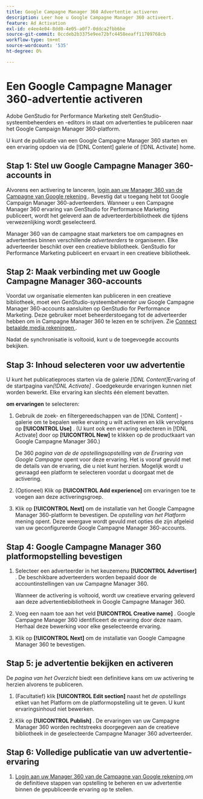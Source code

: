 ```yaml
---
title: Google Campagne Manager 360 Advertentie activeren
description: Leer hoe u Google Campagne Manager 360 activeert.
feature: Ad Activation
exl-id: e4ee4e04-8dd0-4e05-a0f7-0ddca2fbb6be
source-git-commit: 0ccdeb2b3375e9ee72bfc4458eeaff11709768cb
workflow-type: tm+mt
source-wordcount: '535'
ht-degree: 0%

---
```


# Een Google Campagne Manager 360-advertentie activeren

Adobe GenStudio for Performance Marketing stelt GenStudio-systeembeheerders en -editors in staat om advertenties te publiceren naar het Google Campaign Manager 360-platform.

U kunt de publicatie van een Google Campagne Manager 360 starten en een ervaring opdoen via de [!DNL Content] galerie of [!DNL Activate] home.

## Stap 1: Stel uw Google Campagne Manager 360-accounts in

Alvorens een activering te lanceren, [ login aan uw Manager 360 van de Campagne van Google rekening ](https://campaignmanager.google.com). Bevestig dat u toegang hebt tot Google Campaign Manager 360-adverteerders. Wanneer u een Campagne Manager 360 ervaring van GenStudio for Performance Marketing publiceert, wordt het geleverd aan de adverteerderbibliotheek die tijdens verwezenlijking wordt geselecteerd.

Manager 360 van de campagne staat marketers toe om campagnes en advertenties binnen verschillende _adverteerders_ te organiseren. Elke adverteerder beschikt over een creatieve bibliotheek. GenStudio for Performance Marketing publiceert en ervaart in een creatieve bibliotheek.

## Stap 2: Maak verbinding met uw Google Campagne Manager 360-accounts

Voordat uw organisatie elementen kan publiceren in een creatieve bibliotheek, moet een GenStudio-systeembeheerder uw Google Campagne Manager 360-accounts aansluiten op GenStudio for Performance Marketing. Deze gebruiker moet beheerderstoegang tot de adverteerder hebben om in Campagne Manager 360 te lezen en te schrijven. Zie [ Connect betaalde media rekeningen ](/help/user-guide/connectors/connect-channel.md).

Nadat de synchronisatie is voltooid, kunt u de toegevoegde accounts bekijken.

## Stap 3: Inhoud selecteren voor uw advertentie

U kunt het publicatieproces starten via de galerie _[!DNL Content]_&#x200B;Ervaring of de startpagina van&#x200B;_[!DNL Activate]_ . Goedgekeurde ervaringen kunnen niet worden bewerkt. Elke ervaring kan slechts één element bevatten.

**om ervaringen** te selecteren:

1. Gebruik de zoek- en filtergereedschappen van de [!DNL Content] -galerie om te bepalen welke ervaring u wilt activeren en klik vervolgens op **[!UICONTROL Use]** . (U kunt ook een ervaring selecteren in [!DNL Activate] door op **[!UICONTROL New]** te klikken op de productkaart van Google Campagne Manager 360.)

   De 360 _pagina van de de opstellingsopstelling van de Ervaring van Google Campagne_ opent voor deze ervaring. Het is vooraf gevuld met de details van de ervaring, die u niet kunt herzien. Mogelijk wordt u gevraagd een platform te selecteren voordat u doorgaat met de activering.

1. (Optioneel) Klik op **[!UICONTROL Add experience]** om ervaringen toe te voegen aan deze activeringsgroep.

1. Klik op **[!UICONTROL Next]** om de installatie van het Google Campagne Manager 360-platform te bevestigen.
De _opstelling van het Platform_ mening opent. Deze weergave wordt gevuld met opties die zijn afgeleid van uw geconfigureerde Google Campagne Manager 360-accounts.

## Stap 4: Google Campagne Manager 360 platformopstelling bevestigen

1. Selecteer een adverteerder in het keuzemenu **[!UICONTROL Advertiser]** . De beschikbare adverteerders worden bepaald door de accountinstellingen van uw Campagne Manager 360.

   Wanneer de activering is voltooid, wordt uw creatieve ervaring geleverd aan deze advertentiebibliotheek in Google Campagne Manager 360.

1. Voeg een naam toe aan het veld **[!UICONTROL Creative name]** . Google Campagne Manager 360 identificeert de ervaring door deze naam.
Herhaal deze bewerking voor elke geselecteerde ervaring.

1. Klik op **[!UICONTROL Next]** om de installatie van Google Campagne Manager 360 te bevestigen.

## Stap 5: je advertentie bekijken en activeren

De _pagina van het Overzicht_ biedt een definitieve kans om uw activering te herzien alvorens te publiceren.

1. (Facultatief) klik **[!UICONTROL Edit section]** naast het _de opstellings_ etiket van het Platform om de platformopstelling uit te geven. U kunt ervaringsinhoud niet bewerken.

1. Klik op **[!UICONTROL Publish]** .
De ervaringen van uw Campagne Manager 360 worden rechtstreeks doorgegeven aan de creatieve bibliotheek in de geselecteerde Campagne Manager 360 adverteerder.

## Stap 6: Volledige publicatie van uw advertentie-ervaring

1. [ Login aan uw Manager 360 van de Campagne van Google rekening ](https://campaignmanager.google.com) om de definitieve stappen van opstelling te beheren en uw advertentie binnen de gepubliceerde ervaring op te stellen.
